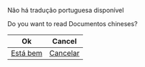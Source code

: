 Não há tradução portuguesa disponível

Do you want to read Documentos chineses?

| Ok                          | Cancel                         |
| --------------------------- | ------------------------------ |
| [Está bem](../zh/readme.md) | [Cancelar](../../../Readme.md) |

